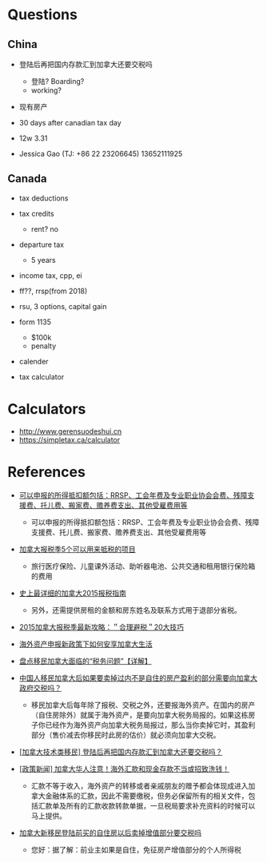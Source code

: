 # Questions

## China

 - 登陆后再把国内存款汇到加拿大还要交税吗
    - 登陆? Boarding?
    - working?
 - 现有房产
 
 - 30 days after canadian tax day
 - 12w 3.31
 
 - Jessica Gao (TJ: +86 22 23206645) 13652111925

## Canada

 - tax deductions
 - tax credits
    - rent? no
    
 - departure tax
    - 5 years
    
 - income tax, cpp, ei
 
 - ff??, rrsp(from 2018)
     
 - rsu, 3 options, capital gain
 
 - form 1135
    - $100k
    - penalty
    
 - calender
 
 - tax calculator

# Calculators

 - http://www.gerensuodeshui.cn
 - https://simpletax.ca/calculator
 
# References

 - [可以申报的所得抵扣额包括：RRSP、工会年费及专业职业协会会费、残障支援费、托儿费、搬家费、赡养费支出、其他受雇费用等](http://www.canadameet.cn/Money/taxation/view-3646-1)
    - 可以申报的所得抵扣额包括：RRSP、工会年费及专业职业协会会费、残障支援费、托儿费、搬家费、赡养费支出、其他受雇费用等
 - [加拿大报税季5个可以用来抵税的项目](http://www.19lou.com/forum-1179-thread-6541395129909685-1-1.html)
    - 旅行医疗保险、儿童课外活动、助听器电池、公共交通和租用银行保险箱的费用
 - [史上最详细的加拿大2015报税指南](http://www.cansine.com/raidersshow/6154.html)
    - 另外，还需提供房租的金额和房东姓名及联系方式用于退部分省税。
 - [2015加拿大报税季最新攻略：＂合理避税＂20大技巧](http://www.chineseunb.com/live/index.html/_/live/licai/tax/2015加拿大报税季最新攻略：＂合理避税＂20大技巧-r123)
    
 - [海外资产申报新政策下如何安享加拿大生活](http://www.maslink.com.cn/shenzhen/news/631/2014/0214/18785.html)
 - [盘点移民加拿大面临的“税务问题”【详解】](http://mt.sohu.com/20160418/n444714884.shtml)
 - [中国人移民加拿大后如果要卖掉过内不是自住的房产盈利的部分需要向加拿大政府交税吗？](http://zhidao.baidu.com/link?url=NN3cXHybaOaevsEzpYwDE4iYjKAD8IGICpPP2yb2Fp8VEYw8FshVYhgixw4_byQgHL3qZkMjalhkLiZqh8JThR6Hgu548F_Jr-opQA8M3Ty)
    - 移民加拿大后每年除了报税、交税之外，还要报海外资产。在国内的房产（自住房除外）就属于海外资产，是要向加拿大税务局报的。如果这栋房子你已经作为海外资产向加拿大税务局报过，那么当你卖掉它时，其盈利部分（售价减去你移民时此房的估价）就必须向加拿大交税。
 - [[加拿大技术类移民] 登陆后再把国内存款汇到加拿大还要交税吗？](http://www.yiminjiayuan.com/thread-188685-1-1.html)
 - [[政策新闻] 加拿大华人注意！海外汇款和现金存款不当或招致洗钱！](http://www.yiminjiayuan.com/thread-238076-1-1.html)
    - 汇款不等于收入，海外资产的转移或者亲戚朋友的赠予都会体现成进入加拿大金融体系的汇款，因此不需要缴税，但务必保留所有的相关文件，包括汇款单及所有的汇款收款转款单据，一旦税局要求补充资料的时候可以马上提供。
 - [加拿大新移民登陆前买的自住房以后卖掉增值部分要交税吗](http://zhidao.baidu.com/question/983716092355491859.html?qbl=relate_question_0&word=%BC%D3%C4%C3%B4%F3%D2%C6%C3%F1%20%B9%FA%C4%DA%B7%BF%B2%FA%20%BD%BB%CB%B0)
    - 您好：据了解：前业主如果是自住，免征房产增值部分的个人所得税
    